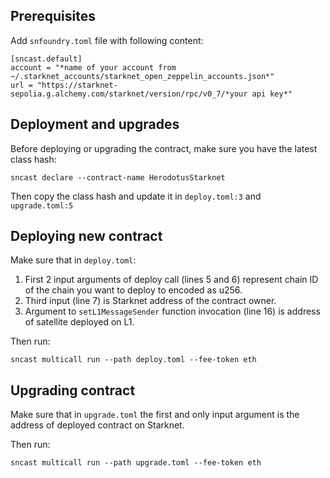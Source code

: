 ## Prerequisites

Add `snfoundry.toml` file with following content:

```
[sncast.default]
account = "*name of your account from ~/.starknet_accounts/starknet_open_zeppelin_accounts.json*"
url = "https://starknet-sepolia.g.alchemy.com/starknet/version/rpc/v0_7/*your api key*"
```

## Deployment and upgrades

Before deploying or upgrading the contract, make sure you have the latest class hash:

```
sncast declare --contract-name HerodotusStarknet
```

Then copy the class hash and update it in `deploy.toml:3` and `upgrade.toml:5`

## Deploying new contract

Make sure that in `deploy.toml`:

1. First 2 input arguments of deploy call (lines 5 and 6) represent chain ID of the chain you want to deploy to encoded as u256.
2. Third input (line 7) is Starknet address of the contract owner.
3. Argument to `setL1MessageSender` function invocation (line 16) is address of satellite deployed on L1.

Then run:

```
sncast multicall run --path deploy.toml --fee-token eth
```

## Upgrading contract

Make sure that in `upgrade.toml` the first and only input argument is the address of deployed contract on Starknet.

Then run:

```
sncast multicall run --path upgrade.toml --fee-token eth
```
